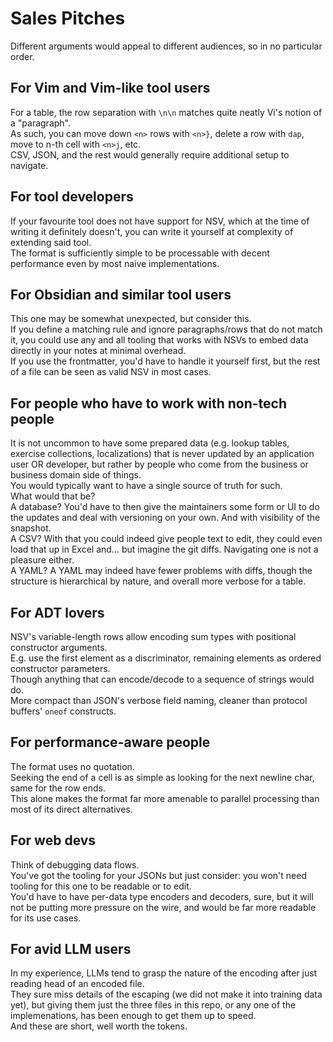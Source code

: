# Sales Pitches

Different arguments would appeal to different audiences, so in no particular order.

## For Vim and Vim-like tool users

For a table, the row separation with `\n\n` matches quite neatly Vi's notion of a "paragraph".  
As such, you can move down `<n>` rows with `<n>}`, delete a row with `dap`, move to n-th cell with `<n>j`, etc.  
CSV, JSON, and the rest would generally require additional setup to navigate.

## For tool developers

If your favourite tool does not have support for NSV, which at the time of writing it definitely doesn't, you can write it yourself at complexity of extending said tool.  
The format is sufficiently simple to be processable with decent performance even by most naive implementations.

## For Obsidian and similar tool users

This one may be somewhat unexpected, but consider this.  
If you define a matching rule and ignore paragraphs/rows that do not match it, you could use any and all tooling that works with NSVs to embed data directly in your notes at minimal overhead.  
If you use the frontmatter, you'd have to handle it yourself first, but the rest of a file can be seen as valid NSV in most cases.
<!-- This happens to be what I was doing for years prior to realising I could formalise this as a data format. -->

## For people who have to work with non-tech people

It is not uncommon to have some prepared data (e.g. lookup tables, exercise collections, localizations) that is never updated by an application user OR developer, but rather by people who come from the business or business domain side of things.  
You would typically want to have a single source of truth for such.  
What would that be?  
A database? You'd have to then give the maintainers some form or UI to do the updates and deal with versioning on your own. And with visibility of the snapshot.  
A CSV? With that you could indeed give people text to edit, they could even load that up in Excel and… but imagine the git diffs. Navigating one is not a pleasure either.  
A YAML? A YAML may indeed have fewer problems with diffs, though the structure is hierarchical by nature, and overall more verbose for a table.

## For ADT lovers

NSV's variable-length rows allow encoding sum types with positional constructor arguments.  
E.g. use the first element as a discriminator, remaining elements as ordered constructor parameters.  
Though anything that can encode/decode to a sequence of strings would do.  
More compact than JSON's verbose field naming, cleaner than protocol buffers' `oneof` constructs.

## For performance-aware people

The format uses no quotation.  
Seeking the end of a cell is as simple as looking for the next newline char, same for the row ends.  
This alone makes the format far more amenable to parallel processing than most of its direct alternatives.

## For web devs

Think of debugging data flows.  
You've got the tooling for your JSONs but just consider: you won't need tooling for this one to be readable or to edit.  
You'd have to have per-data type encoders and decoders, sure, but it will not be putting more pressure on the wire, and would be far more readable for its use cases.

## For avid LLM users

In my experience, LLMs tend to grasp the nature of the encoding after just reading head of an encoded file.  
They sure miss details of the escaping (we did not make it into training data yet), but giving them just the three files in this repo, or any one of the implemenations, has been enough to get them up to speed.  
And these are short, well worth the tokens.

